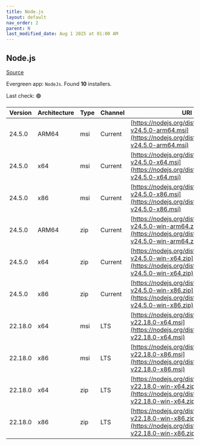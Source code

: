 ```yaml
---
title: Node.js
layout: default
nav_order: 2
parent: N
last_modified_date: Aug 1 2025 at 01:00 AM
---
```


## Node.js

[Source](https://nodejs.org/)

Evergreen app: `NodeJs`. Found **10** installers.

Last check: 🟢

| Version | Architecture | Type | Channel | URI                                                                                                                      |
| ------- | ------------ | ---- | ------- | ------------------------------------------------------------------------------------------------------------------------ |
| 24.5.0  | ARM64        | msi  | Current | [https://nodejs.org/dist/v24.5.0/node-v24.5.0-arm64.msi](https://nodejs.org/dist/v24.5.0/node-v24.5.0-arm64.msi)         |
| 24.5.0  | x64          | msi  | Current | [https://nodejs.org/dist/v24.5.0/node-v24.5.0-x64.msi](https://nodejs.org/dist/v24.5.0/node-v24.5.0-x64.msi)             |
| 24.5.0  | x86          | msi  | Current | [https://nodejs.org/dist/v24.5.0/node-v24.5.0-x86.msi](https://nodejs.org/dist/v24.5.0/node-v24.5.0-x86.msi)             |
| 24.5.0  | ARM64        | zip  | Current | [https://nodejs.org/dist/v24.5.0/node-v24.5.0-win-arm64.zip](https://nodejs.org/dist/v24.5.0/node-v24.5.0-win-arm64.zip) |
| 24.5.0  | x64          | zip  | Current | [https://nodejs.org/dist/v24.5.0/node-v24.5.0-win-x64.zip](https://nodejs.org/dist/v24.5.0/node-v24.5.0-win-x64.zip)     |
| 24.5.0  | x86          | zip  | Current | [https://nodejs.org/dist/v24.5.0/node-v24.5.0-win-x86.zip](https://nodejs.org/dist/v24.5.0/node-v24.5.0-win-x86.zip)     |
| 22.18.0 | x64          | msi  | LTS     | [https://nodejs.org/dist/v22.18.0/node-v22.18.0-x64.msi](https://nodejs.org/dist/v22.18.0/node-v22.18.0-x64.msi)         |
| 22.18.0 | x86          | msi  | LTS     | [https://nodejs.org/dist/v22.18.0/node-v22.18.0-x86.msi](https://nodejs.org/dist/v22.18.0/node-v22.18.0-x86.msi)         |
| 22.18.0 | x64          | zip  | LTS     | [https://nodejs.org/dist/v22.18.0/node-v22.18.0-win-x64.zip](https://nodejs.org/dist/v22.18.0/node-v22.18.0-win-x64.zip) |
| 22.18.0 | x86          | zip  | LTS     | [https://nodejs.org/dist/v22.18.0/node-v22.18.0-win-x86.zip](https://nodejs.org/dist/v22.18.0/node-v22.18.0-win-x86.zip) |
